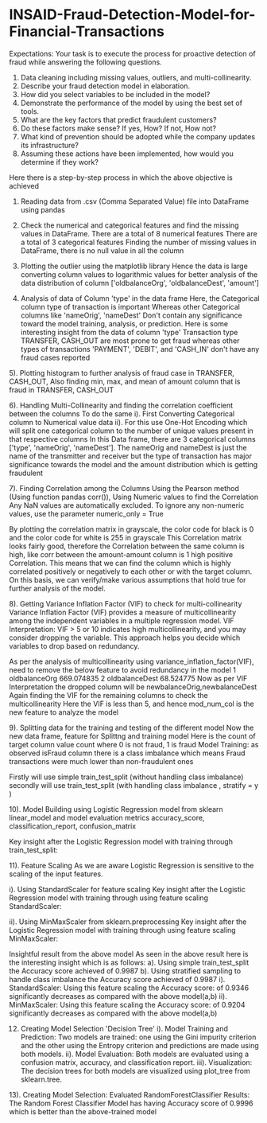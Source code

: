# INSAID-Fraud-Detection-Model-for-Financial-Transactions

Expectations: Your task is to execute the process for proactive detection of fraud while answering the following questions.

1. Data cleaning including missing values, outliers, and multi-collinearity.
2. Describe your fraud detection model in elaboration.
3. How did you select variables to be included in the model?
4. Demonstrate the performance of the model by using the best set of tools.
5. What are the key factors that predict fraudulent customers?
6. Do these factors make sense? If yes, How? If not, How not?
7. What kind of prevention should be adopted while the company updates its infrastructure?
8. Assuming these actions have been implemented, how would you determine if they work?

Here there is a step-by-step process in which the above objective is achieved

1) Reading data from .csv (Comma Separated Value) file into DataFrame using pandas 

2) Check the numerical and categorical features and find the missing values in DataFrame. 
There are a total of 8 numerical features
There are a total of 3 categorical features
Finding the number of missing values in DataFrame, there is no null value in all the column 

3) Plotting the outlier using the matplotlib library 
Hence the data is large converting column values to logarithmic values for better analysis of the data distribution of column ['oldbalanceOrg', 'oldbalanceDest', 'amount']

4) Analysis of data of Column 'type' in the data frame
Here, the Categorical column type of transaction is important Whereas other Categorical columns like 'nameOrig', 'nameDest' Don't contain any significance toward the model training, analysis, or prediction.
Here is some interesting insight from the data of column 'type' 
Transaction type TRANSFER, CASH_OUT are most prone to get fraud whereas other types of transactions 'PAYMENT', 'DEBIT', and 'CASH_IN' don't have any fraud cases reported

5). Plotting histogram to further analysis of fraud case in TRANSFER, CASH_OUT, Also finding min, max, and mean of amount column that is fraud in TRANSFER, CASH_OUT

6). Handling Multi-Collinearity and finding the correlation coefficient between the columns To do the same
i). First Converting Categorical column to Numerical value data 
ii). For this use One-Hot Encoding which will split one categorical column to the number of unique values present in that respective columns
In this Data frame, there are 3 categorical columns ['type', 'nameOrig', 'nameDest']. The nameOrig and nameDest is just the name of the transmitter and receiver but the type of transaction has major significance towards the model and the amount distribution which is getting fraudulent 

7). Finding Correlation among the Columns Using the Pearson method (Using function pandas corr()), 
Using Numeric values to find the Correlation
Any NaN values are automatically excluded. To ignore any non-numeric values, use the parameter numeric_only = True

By plotting the correlation matrix in grayscale, the color code for black is 0 and the color code for white is 255 in grayscale
 This Correlation matrix looks fairly good, therefore the Correlation between the same column is high, like corr between the amount-amount column is 1 high positive Correlation. This means that we can find the column which is highly correlated positively or negatively to each other or with the target column. On this basis, we can verify/make various assumptions that hold true for further analysis of the model.

8). Getting Variance Inflation Factor (VIF) to check for multi-collinearity 
Variance Inflation Factor (VIF) provides a measure of multicollinearity among the independent variables in a multiple regression model.
VIF Interpretation: VIF > 5 or 10 indicates high multicollinearity, and you may consider dropping the variable.
This approach helps you decide which variables to drop based on redundancy.

 As per the analysis of multicollinearity using variance_inflation_factor(VIF), need to remove the below feature to avoid redundancy in the model
 1    oldbalanceOrg  669.074835
 2   oldbalanceDest   68.524775
 Now as per VIF Interpretation the dropped column will be  newbalanceOrig,newbalanceDest 
 Again finding the VIF for the remaining columns to check the multicollinearity
 Here the VIF is less than 5, and hence mod_num_col is the new feature to analyze the model
 
9). Splitting data for the training and testing of the different model
 Now the new data frame, feature for Splittng and training model
 Here is the count of target column value count where 0 is not fraud, 1 is fraud
 Model Training: as observed isFraud column there is a class imbalance which means
 Fraud transactions were much lower than non-fraudulent ones
 
 Firstly will use simple train_test_split (without handling class imbalance)
 secondly will use train_test_split (with handling class imbalance , stratify = y )
 
10). Model Building using Logistic Regression model from sklearn linear_model and model evaluation metrics accuracy_score, classification_report, confusion_matrix

Key insight after the Logistic Regression model with training through train_test_split:


11). Feature Scaling As we are aware Logistic Regression is sensitive to the scaling of the input features.

i).  Using StandardScaler for feature scaling 
Key insight after the Logistic Regression model with training through using feature scaling StandardScaler:

ii). Using MinMaxScaler from sklearn.preprocessing
Key insight after the Logistic Regression model with training through using feature scaling MinMaxScaler:

Insightful result from the above model
As seen in the above result here is the interesting insight which is as follows:
a).  Using simple train_test_split the Accuracy score achieved of 0.9987
b).  Using stratified sampling to handle class imbalance the Accuracy score achieved of 0.9987
i).  StandardScaler: Using this feature scaling the Accuracy score: of 0.9346 significantly decreases as compared with the above model(a,b)
ii). MinMaxScaler:   Using this feature scaling the Accuracy score: of 0.9204 significantly decreases as compared with the above model(a,b)

12) Creating Model Selection 'Decision Tree'
i).   Model Training and Prediction: Two models are trained: one using the Gini impurity criterion and 
      the other using the Entropy criterion and predictions are made using both models.
ii).  Model Evaluation: Both models are evaluated using a confusion matrix, accuracy, and classification report.
iii). Visualization: The decision trees for both models are visualized using plot_tree from sklearn.tree.

13). Creating Model Selection: Evaluated RandomForestClassifier 
Results: The Random Forest Classifier Model has having Accuracy score of 0.9996 which is better than the above-trained model
